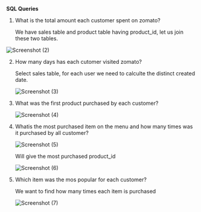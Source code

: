 **SQL Queries**

1. What is the total amount each customer spent on zomato?

   We have sales table and product table having product_id, let us join these two tables.

  
![Screenshot (2)](https://github.com/user-attachments/assets/6df8a14f-663e-485e-8d84-5952eca3e518)



2. How many days has each cutomer visited zomato?

   Select sales table, for each user we need to calculte the distinct created date.

   ![Screenshot (3)](https://github.com/user-attachments/assets/4a011583-5981-4f52-af55-f24335313c28)


3. What was the first product purchased by each customer?


    ![Screenshot (4)](https://github.com/user-attachments/assets/6c3127d1-d6f5-4a17-ac64-c6701c6d24f3)



4. Whatis the most purchased item on the menu and how many times was it purchased by all customer?

      ![Screenshot (5)](https://github.com/user-attachments/assets/3fb40f60-6528-4dfa-acfb-b842326743ed)


   Will give the most purchased product_id


      ![Screenshot (6)](https://github.com/user-attachments/assets/7e7e63a0-6983-45f9-8745-0098b8f615f5)


5. Which item was the mos popular for each customer?

    We want to find how many times each item is purchased

     
    ![Screenshot (7)](https://github.com/user-attachments/assets/06d6e43d-8427-4db4-ab94-49e0f03a0817)

